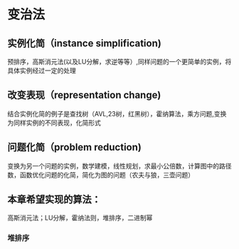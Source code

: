 # 变治法
## 实例化简（instance simplification)
预排序，高斯消元法(以及LU分解，求逆等等）,同样问题的一个更简单的实例，将具体实例经过一定的处理
## 改变表现（representation change)
结合实例化简的例子是查找树（AVL,23树，红黑树），霍纳算法，乘方问题,变换为同样实例的不同表现，化简形式
## 问题化简（problem reduction)
变换为另一个问题的实例，数学建模，线性规划，求最小公倍数，计算图中的路径数，函数优化问题的化简，简化为图的问题（农夫与狼，三壶问题）
## 本章希望实现的算法：
高斯消元法；LU分解，霍纳法则，堆排序，二进制幂
### 堆排序
